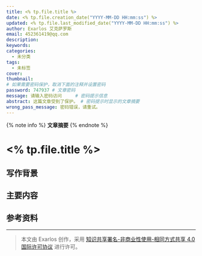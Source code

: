 ```yaml
---
title: <% tp.file.title %>
date: <% tp.file.creation_date("YYYY-MM-DD HH:mm:ss") %>
updated: <% tp.file.last_modified_date("YYYY-MM-DD HH:mm:ss") %>
author: Exarlos 艾克萨罗斯
email: 452361419@qq.com
description: 
keywords: 
categories: 
  - 未分类
tags: 
  - 未标签
cover: 
thumbnail: 
# 如果需要密码保护，取消下面的注释并设置密码
password: 747937 # 文章密码
message: 请输入密码访问     # 密码提示信息
abstract: 这篇文章受到了保护。 # 密码提示时显示的文章摘要
wrong_pass_message: 密码错误，请重试。
---
```


<!-- 在此处添加文章摘要 -->
{% note info %}
**文章摘要**
{% endnote %}

<!-- more -->

# <% tp.file.title %>

## 写作背景

## 主要内容

## 参考资料

---
> 本文由 Exarlos 创作，采用 [知识共享署名-非商业性使用-相同方式共享 4.0 国际许可协议](http://creativecommons.org/licenses/by-nc-sa/4.0/) 进行许可。

<!-- Obsidian 元数据 (不会影响 Hexo 解析) -->
<!-- 
创建时间: <% tp.file.creation_date("YYYY-MM-DD-dddd HH:mm") %> 
year: <% tp.date.now("YYYY") %>
month: <% tp.date.now("MM") %>
week: <% tp.date.now("WW") %>
day: <% tp.date.now("DD") %>
-->